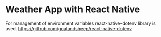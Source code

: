 # Weather App with React Native
 
For management of environment variables react-native-dotenv library is used.
https://github.com/goatandsheep/react-native-dotenv
